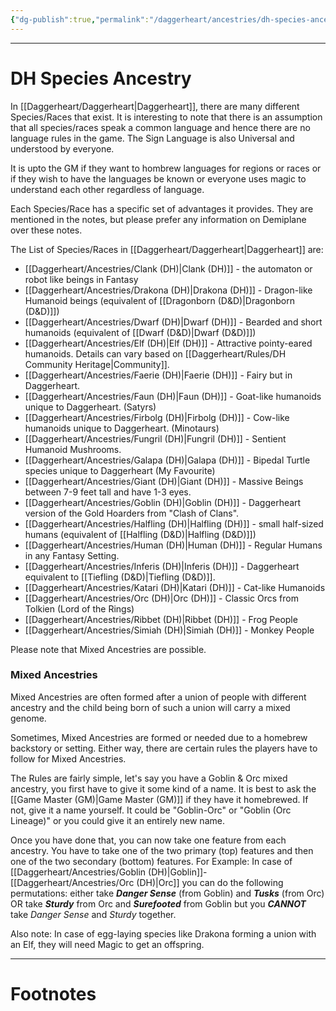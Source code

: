 ```yaml
---
{"dg-publish":true,"permalink":"/daggerheart/ancestries/dh-species-ancestry/","tags":["TTRPG"]}
---
```



---
# DH Species Ancestry
In [[Daggerheart/Daggerheart\|Daggerheart]], there are many different Species/Races that exist. It is interesting to note that there is an assumption that all species/races speak a common language and hence there are no language rules in the game. The Sign Language is also Universal and understood by everyone.

It is upto the GM if they want to hombrew languages for regions or races or if they wish to have the languages be known or everyone uses magic to understand each other regardless of language.

Each Species/Race has a specific set of advantages it provides. They are mentioned in the notes, but please prefer any information on Demiplane over these notes.

The List of Species/Races in [[Daggerheart/Daggerheart\|Daggerheart]] are:
- [[Daggerheart/Ancestries/Clank (DH)\|Clank (DH)]] - the automaton or robot like beings in Fantasy
- [[Daggerheart/Ancestries/Drakona (DH)\|Drakona (DH)]] - Dragon-like Humanoid beings (equivalent of [[Dragonborn (D&D)\|Dragonborn (D&D)]])
- [[Daggerheart/Ancestries/Dwarf (DH)\|Dwarf (DH)]] - Bearded and short humanoids (equivalent of [[Dwarf (D&D)\|Dwarf (D&D)]])
- [[Daggerheart/Ancestries/Elf (DH)\|Elf (DH)]] - Attractive pointy-eared humanoids. Details can vary based on [[Daggerheart/Rules/DH Community Heritage\|Community]].
- [[Daggerheart/Ancestries/Faerie (DH)\|Faerie (DH)]] - Fairy but in Daggerheart.
- [[Daggerheart/Ancestries/Faun (DH)\|Faun (DH)]] - Goat-like humanoids unique to Daggerheart. (Satyrs)
- [[Daggerheart/Ancestries/Firbolg (DH)\|Firbolg (DH)]] - Cow-like humanoids unique to Daggerheart. (Minotaurs)
- [[Daggerheart/Ancestries/Fungril (DH)\|Fungril (DH)]] - Sentient Humanoid Mushrooms.
- [[Daggerheart/Ancestries/Galapa (DH)\|Galapa (DH)]] - Bipedal Turtle species unique to Daggerheart (My Favourite)
- [[Daggerheart/Ancestries/Giant (DH)\|Giant (DH)]] - Massive Beings between 7-9 feet tall and have 1-3 eyes. 
- [[Daggerheart/Ancestries/Goblin (DH)\|Goblin (DH)]] - Daggerheart version of the Gold Hoarders from "Clash of Clans".
- [[Daggerheart/Ancestries/Halfling (DH)\|Halfling (DH)]] - small half-sized humans (equivalent of [[Halfling (D&D)\|Halfling (D&D)]])
- [[Daggerheart/Ancestries/Human (DH)\|Human (DH)]] - Regular Humans in any Fantasy Setting.
- [[Daggerheart/Ancestries/Inferis (DH)\|Inferis (DH)]] - Daggerheart equivalent to [[Tiefling (D&D)\|Tiefling (D&D)]].
- [[Daggerheart/Ancestries/Katari (DH)\|Katari (DH)]] - Cat-like Humanoids 
- [[Daggerheart/Ancestries/Orc (DH)\|Orc (DH)]] - Classic Orcs from Tolkien (Lord of the Rings)
- [[Daggerheart/Ancestries/Ribbet (DH)\|Ribbet (DH)]] - Frog People
- [[Daggerheart/Ancestries/Simiah (DH)\|Simiah (DH)]] - Monkey People

Please note that Mixed Ancestries are possible.
### Mixed Ancestries
Mixed Ancestries are often formed after a union of people with different ancestry and the child being born of such a union will carry a mixed genome.

Sometimes, Mixed Ancestries are formed or needed due to a homebrew backstory or setting.
Either way, there are certain rules the players have to follow for Mixed Ancestries.

The Rules are fairly simple, let's say you have a Goblin & Orc mixed ancestry, you first have to give it some kind of a name.
It is best to ask the [[Game Master (GM)\|Game Master (GM)]] if they have it homebrewed. If not, give it a name yourself. It could be "Goblin-Orc" or "Goblin (Orc Lineage)" or you could give it an entirely new name.

Once you have done that, you can now take one feature from each ancestry. You have to take one of the two primary (top) features and then one of the two secondary (bottom) features. 
For Example: In case of [[Daggerheart/Ancestries/Goblin (DH)\|Goblin]]-[[Daggerheart/Ancestries/Orc (DH)\|Orc]] you can do the following permutations: either take ***Danger Sense*** (from Goblin) and ***Tusks*** (from Orc) OR take ***Sturdy*** from Orc and ***Surefooted*** from Goblin but you ***CANNOT*** take _Danger Sense_ and _Sturdy_ together.

Also note:
In case of egg-laying species like Drakona forming a union with an Elf, they will need Magic to get an offspring.

---
# Footnotes